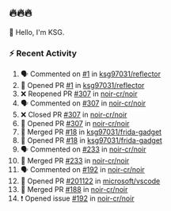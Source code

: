## 🔥🔥🔥
👋 Hello, I'm KSG.  

### ⚡ Recent Activity
<!--START_SECTION:activity-->
1. 🗣 Commented on [#1](https://github.com/ksg97031/reflector/pull/1#issuecomment-2134687732) in [ksg97031/reflector](https://github.com/ksg97031/reflector)
2. 💪 Opened PR [#1](https://github.com/ksg97031/reflector/pull/1) in [ksg97031/reflector](https://github.com/ksg97031/reflector)
3. ❌ Reopened PR [#307](https://github.com/noir-cr/noir/pull/307) in [noir-cr/noir](https://github.com/noir-cr/noir)
4. 🗣 Commented on [#307](https://github.com/noir-cr/noir/pull/307#issuecomment-2132045963) in [noir-cr/noir](https://github.com/noir-cr/noir)
5. ❌ Closed PR [#307](https://github.com/noir-cr/noir/pull/307) in [noir-cr/noir](https://github.com/noir-cr/noir)
6. 💪 Opened PR [#307](https://github.com/noir-cr/noir/pull/307) in [noir-cr/noir](https://github.com/noir-cr/noir)
7. 🎉 Merged PR [#18](https://github.com/ksg97031/frida-gadget/pull/18) in [ksg97031/frida-gadget](https://github.com/ksg97031/frida-gadget)
8. 💪 Opened PR [#18](https://github.com/ksg97031/frida-gadget/pull/18) in [ksg97031/frida-gadget](https://github.com/ksg97031/frida-gadget)
9. 🗣 Commented on [#233](https://github.com/noir-cr/noir/pull/233#issuecomment-1978846460) in [noir-cr/noir](https://github.com/noir-cr/noir)
10. 🎉 Merged PR [#233](https://github.com/noir-cr/noir/pull/233) in [noir-cr/noir](https://github.com/noir-cr/noir)
11. 🗣 Commented on [#192](https://github.com/noir-cr/noir/issues/192#issuecomment-1860572807) in [noir-cr/noir](https://github.com/noir-cr/noir)
12. 💪 Opened PR [#201122](https://github.com/microsoft/vscode/pull/201122) in [microsoft/vscode](https://github.com/microsoft/vscode)
13. 🎉 Merged PR [#188](https://github.com/noir-cr/noir/pull/188) in [noir-cr/noir](https://github.com/noir-cr/noir)
14. ❗ Opened issue [#192](https://github.com/noir-cr/noir/issues/192) in [noir-cr/noir](https://github.com/noir-cr/noir)
<!--END_SECTION:activity-->
